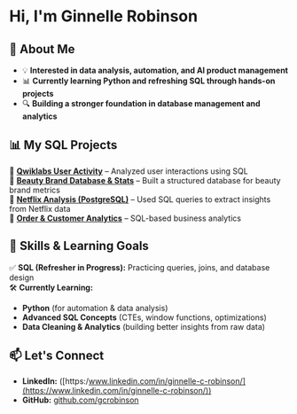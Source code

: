 #  Hi, I'm Ginnelle Robinson 

## 🔹 About Me
- 💡 **Interested in data analysis, automation, and AI product management**  
- 📊 **Currently learning Python and refreshing SQL through hands-on projects**  
- 🔍 **Building a stronger foundation in database management and analytics**  

## 📊 My SQL Projects  
🔹 [**Qwiklabs User Activity**](https://github.com/gcrobinson/SQL/blob/main/Qwiklabs%20User%20Activity) – Analyzed user interactions using SQL  
🔹 [**Beauty Brand Database & Stats**](https://github.com/gcrobinson/SQL/blob/main/Beauty%20Brand%20Database%20and%20Stats) – Built a structured database for beauty brand metrics  
🔹 [**Netflix Analysis (PostgreSQL)**](https://github.com/gcrobinson/SQL/blob/main/Netflix%20Analysis%20PostgreSQL) – Used SQL queries to extract insights from Netflix data  
🔹 [**Order & Customer Analytics**](https://github.com/gcrobinson/SQL/blob/main/Order%20%26%20Customer%20Analytics) – SQL-based business analytics  

## 🚀 Skills & Learning Goals  
✅ **SQL (Refresher in Progress):** Practicing queries, joins, and database design  
🛠 **Currently Learning:**  
   - **Python** (for automation & data analysis)  
   - **Advanced SQL Concepts** (CTEs, window functions, optimizations)  
   - **Data Cleaning & Analytics** (building better insights from raw data)  

## 📫 Let's Connect  
- **LinkedIn:** ([https:/www.linkedin.com/in/ginnelle-c-robinson/](https://www.linkedin.com/in/ginnelle-c-robinson/)) 
- **GitHub:** [github.com/gcrobinson](https://github.com/gcrobinson)  

